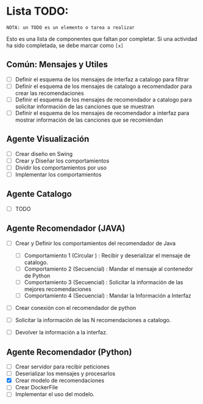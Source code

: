 
# Lista TODO:
`NOTA: un TODO es un elemento o tarea a realizar`

Esto es una lista de componentes que faltan por completar. Si una actividad ha sido completada, se debe marcar como `[x]`

## Común: Mensajes y Utiles

* [ ] Definir el esquema de los mensajes de interfaz a catalogo para filtrar
* [ ] Definir el esquema de los mensajes de catalogo a recomendador para crear las recomendaciones
* [ ] Definir el esquema de los mensajes de recomendador a catalogo para solicitar información de las canciones que se muestran
* [ ] Definir el esquema de los mensajes de recomendador a interfaz para mostrar información de las canciones que se recomiendan

## Agente Visualización

* [ ] Crear diseño en Swing
* [ ] Crear y Diseñar los comportamientos
* [ ] Dividir los comportamientos por uso
* [ ] Implementar los comportamientos

## Agente Catalogo

* [ ] TODO


## Agente Recomendador (JAVA)

* [ ] Crear y Definir los comportamientos del recomendador de Java

    * [ ] Comportamiento 1 (Circular  ) : Recibir y deserializar el mensaje de catalogo. 
    * [ ] Comportamiento 2 (Secuencial) : Mandar el mensaje al contenedor de Python
    * [ ] Comportamiento 3 (Secuencial) : Solicitar la información de las mejores recomendaciones
    * [ ] Comportamiento 4 (Secuencial) : Mandar la Información a Interfaz

* [ ] Crear conexión con el recomendador de python
* [ ] Solicitar la información de las N recomendaciones a catalogo. 
* [ ] Devolver la información a la interfaz.

## Agente Recomendador (Python)
* [ ] Crear servidor para recibir peticiones
* [ ] Deserializar los mensajes y procesarlos
* [x] Crear modelo de recomendaciones
* [ ] Crear DockerFile
* [ ] Implementar el uso del modelo.
